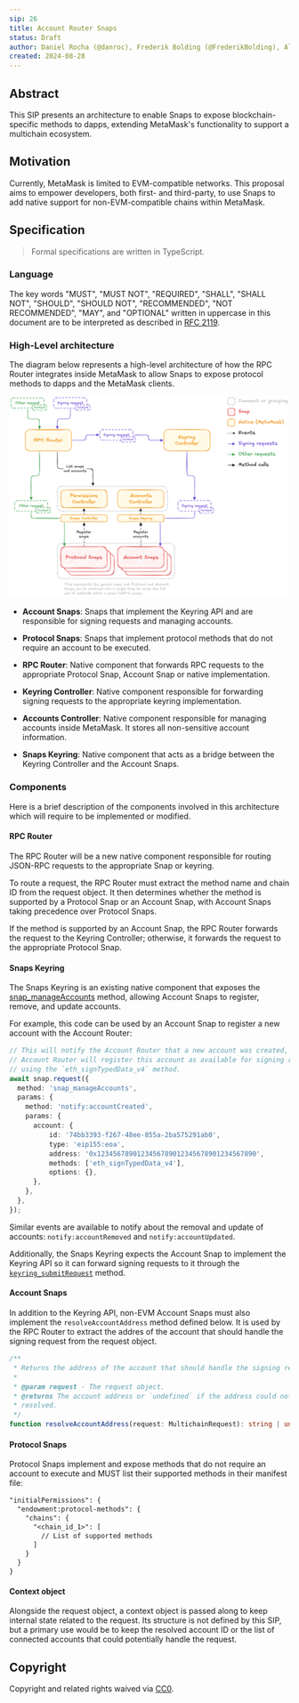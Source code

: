 ```yaml
---
sip: 26
title: Account Router Snaps
status: Draft
author: Daniel Rocha (@danroc), Frederik Bolding (@FrederikBolding), Alex Donesky (@adonesky1)
created: 2024-08-28
---
```


## Abstract

This SIP presents an architecture to enable Snaps to expose blockchain-specific
methods to dapps, extending MetaMask's functionality to support a multichain
ecosystem.

## Motivation

Currently, MetaMask is limited to EVM-compatible networks. This proposal aims
to empower developers, both first- and third-party, to use Snaps to add native
support for non-EVM-compatible chains within MetaMask.

## Specification

> Formal specifications are written in TypeScript.

### Language

The key words "MUST", "MUST NOT", "REQUIRED", "SHALL", "SHALL NOT", "SHOULD",
"SHOULD NOT", "RECOMMENDED", "NOT RECOMMENDED", "MAY", and "OPTIONAL" written
in uppercase in this document are to be interpreted as described in [RFC
2119](https://www.ietf.org/rfc/rfc2119.txt).

### High-Level architecture

The diagram below represents a high-level architecture of how the RPC Router
integrates inside MetaMask to allow Snaps to expose protocol methods to dapps
and the MetaMask clients.

![High-level architecture](../assets/sip-26/components-diagram.png)

- **Account Snaps**: Snaps that implement the Keyring API and are responsible
  for signing requests and managing accounts.

- **Protocol Snaps**: Snaps that implement protocol methods that do not require
  an account to be executed.

- **RPC Router**: Native component that forwards RPC requests to the
  appropriate Protocol Snap, Account Snap or native implementation.

- **Keyring Controller**: Native component responsible for forwarding signing
  requests to the appropriate keyring implementation.

- **Accounts Controller**: Native component responsible for managing accounts
  inside MetaMask. It stores all non-sensitive account information.

- **Snaps Keyring**: Native component that acts as a bridge between the
  Keyring Controller and the Account Snaps.

### Components

Here is a brief description of the components involved in this architecture
which will require to be implemented or modified.

#### RPC Router

The RPC Router will be a new native component responsible for routing JSON-RPC
requests to the appropriate Snap or keyring.

To route a request, the RPC Router must extract the method name and chain ID
from the request object. It then determines whether the method is supported by
a Protocol Snap or an Account Snap, with Account Snaps taking precedence over
Protocol Snaps.

If the method is supported by an Account Snap, the RPC Router forwards the
request to the Keyring Controller; otherwise, it forwards the request to the
appropriate Protocol Snap.

#### Snaps Keyring

The Snaps Keyring is an existing native component that exposes the
[snap_manageAccounts][snap-manage-accs] method, allowing Account Snaps to
register, remove, and update accounts.

For example, this code can be used by an Account Snap to register a new account
with the Account Router:

```typescript
// This will notify the Account Router that a new account was created, and the
// Account Router will register this account as available for signing requests
// using the `eth_signTypedData_v4` method.
await snap.request({
  method: 'snap_manageAccounts',
  params: {
    method: 'notify:accountCreated',
    params: {
      account: {
          id: '74bb3393-f267-48ee-855a-2ba575291ab0',
          type: 'eip155:eoa',
          address: '0x1234567890123456789012345678901234567890',
          methods: ['eth_signTypedData_v4'],
          options: {},
      },
    },
  },
});
```

Similar events are available to notify about the removal and update of
accounts: `notify:accountRemoved` and `notify:accountUpdated`.

Additionally, the Snaps Keyring expects the Account Snap to implement the
Keyring API so it can forward signing requests to it through the
[`keyring_submitRequest`][submit-request] method.

#### Account Snaps

In addition to the Keyring API, non-EVM Account Snaps must also implement the
`resolveAccountAddress` method defined below. It is used by the RPC Router to
extract the addres of the account that should handle the signing request from
the request object.

```typescript
/**
 * Returns the address of the account that should handle the signing request.
 *
 * @param request - The request object.
 * @returns The account address or `undefined` if the address could not be
 * resolved.
 */
function resolveAccountAddress(request: MultichainRequest): string | undefined;
```

#### Protocol Snaps

Protocol Snaps implement and expose methods that do not require an account to
execute and MUST list their supported methods in their manifest file:

```json5
"initialPermissions": {
  "endowment:protocol-methods": {
    "chains": {
      "<chain_id_1>": [
        // List of supported methods
      ]
    }
  }
}
```

#### Context object

Alongside the request object, a context object is passed along to keep internal
state related to the request. Its structure is not defined by this SIP, but a
primary use would be to keep the resolved account ID or the list of connected
accounts that could potentially handle the request.

## Copyright

Copyright and related rights waived via [CC0](../LICENSE).

[keyring-api]: https://github.com/MetaMask/accounts/tree/main/packages/keyring-api
[snap-manage-accs]: https://docs.metamask.io/snaps/reference/snaps-api/#snap_manageaccounts
[submit-request]: https://docs.metamask.io/snaps/reference/keyring-api/account-management/#keyring_submitrequest
[caip-2]: https://github.com/ChainAgnostic/CAIPs/blob/main/CAIPs/caip-2.md
